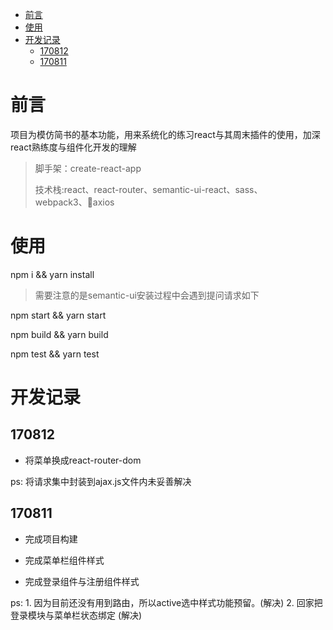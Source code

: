 <!-- TOC -->

- [前言](#前言)
- [使用](#使用)
- [开发记录](#开发记录)
  - [170812](#170812)
  - [170811](#170811)

<!-- /TOC -->

# 前言

项目为模仿简书的基本功能，用来系统化的练习react与其周末插件的使用，加深react熟练度与组件化开发的理解

>脚手架：create-react-app
>
>技术栈:react、react-router、semantic-ui-react、sass、webpack3、axios

# 使用

npm i && yarn install

>需要注意的是semantic-ui安装过程中会遇到提问请求如下

<!-- ![](http://oowj6kf2e.bkt.clouddn.com/semantic01.png)
![](http://oowj6kf2e.bkt.clouddn.com/semantic02.png)
![](http://oowj6kf2e.bkt.clouddn.com/semantic03.png)

三个问题依次直接回车就好。这样我们就在工程中直接安装semantic在node_modules以外了

安装完成之后得进入semantic下执行`gulp build`

其他命令还是老样子 -->

npm start && yarn start

npm build && yarn build

npm test && yarn test

# 开发记录

## 170812

* 将菜单换成react-router-dom

ps: 将请求集中封装到ajax.js文件内未妥善解决

## 170811

* 完成项目构建

* 完成菜单栏组件样式

* 完成登录组件与注册组件样式

ps: 1. 因为目前还没有用到路由，所以active选中样式功能预留。(解决)
    2. 回家把登录模块与菜单栏状态绑定  (解决)
